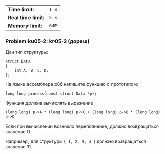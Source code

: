|                      |       |
|----------------------|-------|
| **Time limit:**      | `1 s` |
| **Real time limit:** | `5 s` |
| **Memory limit:**    | `64M` |


### Problem ku05-2: kr05-2 (дореш)

Дан тип структуры:

    
    
    struct Data
    {
        int A, B, C, D;
    };

На языке ассемблера x86 напишите функцию с прототипом:

    
    
    long long process(const struct Data *p);

Функция должна вычислять выражение

    
    
    (long long) p->A * (long long) p->C + (long long) p->B * (long long) p->D

Если при вычислении возникло переполнение, должно возвращаться значение 0.

Например, для структуры `{ 1, 2, 3, 4 }` должно возвращаться значение 11.

